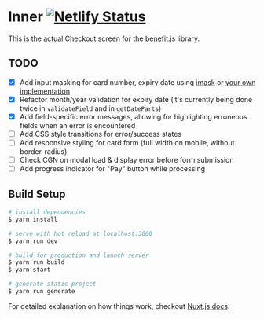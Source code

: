 # Inner [![Netlify Status](https://api.netlify.com/api/v1/badges/2690825e-a238-45de-9cf4-5749165dc1a3/deploy-status)](https://app.netlify.com/sites/benefitjs-checkout/deploys)

This is the actual Checkout screen for the [benefit.js](https://github.com/benefit-js/benefit-js) library.

## TODO

- [x] Add input masking for card number, expiry date using [imask](https://github.com/uNmAnNeR/imaskjs/tree/master/packages/vue-imask) or [your own implementation](https://stackoverflow.com/a/55010378/2022751)
- [x] Refactor month/year validation for expiry date (it's currently being done twice in `validateField` and in `getDateParts`)
- [x] Add field-specific error messages, allowing for highlighting erroneous fields when an error is encountered
- [ ] Add CSS style transitions for error/success states
- [ ] Add responsive styling for card form (full width on mobile, without border-radius)
- [ ] Check CGN on modal load & display error before form submission
- [ ] Add progress indicator for "Pay" button while processing

## Build Setup


```bash
# install dependencies
$ yarn install

# serve with hot reload at localhost:3000
$ yarn run dev

# build for production and launch server
$ yarn run build
$ yarn start

# generate static project
$ yarn run generate
```

For detailed explanation on how things work, checkout [Nuxt.js docs](https://nuxtjs.org).
